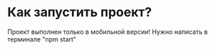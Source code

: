 # Как запустить проект?

Проект выполнен только в мобильной версии!
Нужно написать в терминале "npm start"
